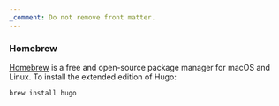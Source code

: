 ```yaml
---
_comment: Do not remove front matter.
---
```


### Homebrew

[Homebrew][] is a free and open-source package manager for macOS and Linux. To install the extended edition of Hugo:

```sh
brew install hugo
```

[Homebrew]: https://brew.sh/
